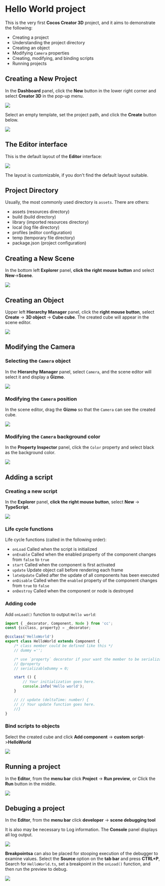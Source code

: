 # Hello World project

This is the very first __Cocos Creator 3D__ project, and it aims to demonstrate the following:
  - Creating a project
  - Understanding the project directory
  - Creating an object
  - Modifying `Camera` properties
  - Creating, modifying, and binding scripts
  - Running projects

## Creating a New Project

In the __Dashboard__ panel, click the __New__ button in the lower right corner and select __Creator 3D__ in the pop-up menu.

<img src="index/dashboard.png"/>

Select an empty template, set the project path, and click the __Create__ button below.

![](index/new.png)

## The Editor interface

This is the default layout of the __Editor__ interface: 

![](index/engine.png)

The layout is customizable, if you don't find the default layout suitable.

## Project Directory
Usually, the most commonly used directory is `assets`. There are others:

- assets (resources directory)
- build (build directory)
- library (imported resources directory)
- local (log file directory)
- profiles (editor configuration)
- temp (temporary file directory)
- package.json (project configuration)

## Creating a New Scene

In the bottom left __Explorer__ panel, __click the right mouse button__ and select __New__->__Scene__.

![](index/scene.png)

## Creating an Object

Upper left __Hierarchy Manager__ panel, click the __right mouse button__, select __Create__ -> __3D object__ -> __Cube cube__. The created cube will appear in the scene editor.

![](index/cube.png)

## Modifying the Camera

### Selecting the `Camera` object
In the __Hierarchy Manager__ panel, select `Camera`, and the scene editor will select it and display a __Gizmo__.

![](index/select.png)

### Modifying the `Camera` position
In the scene editor, drag the __Gizmo__ so that the `Camera` can see the created cube.

![](index/move.png)

### Modifying the `Camera` background color
In the __Property Inspector__ panel, click the `Color` property and select black as the background color. 

![](index/property.png)

## Adding a script

### Creating a new script
In the __Explorer__ panel, __click the right mouse button__, select __New__ -> __TypeScript__. 

![](index/script.png)

### Life cycle functions
Life cycle functions (called in the following order):
   - `onLoad`
     Called when the script is initialized
   - `onEnable`
     Called when the enabled property of the component changes from `false` to `true`
   - `start`
     Called when the component is first activated
   - `update` 
     Update object call before rendering each frame
   - `lateUpdate`
     Called after the update of all components has been executed
   - `onDisable`
     Called when the `enabled` property of the component changes from `true` to `false`
   - `onDestroy`
     Called when the component or node is destroyed

### Adding code
Add `onLoad()` function to output `Hello world`:

```ts
import { _decorator, Component, Node } from 'cc';
const {ccclass, property} = _decorator;

@ccclass('HelloWorld')
export class HelloWorld extends Component {
    /* class member could be defined like this */
    // dummy ='';

    /* use `property` decorator if your want the member to be serializable */
    // @property
    // serializableDummy = 0;

    start () {
        // Your initialization goes here.
        console.info('Hello world');
    }

    // // update (deltaTime: number) {
    // // Your update function goes here.
    //}
}
```

### Bind scripts to objects
Select the created cube and click __Add component__ -> __custom script__->__HelloWorld__

![](index/component.png)

## Running a project
In the __Editor__, from the __menu bar__ click __Project__ -> __Run preview__, or Click the __Run__ button in the middle. 

![](index/run.png)

## Debuging a project
In the __Editor__, from the __menu bar__ click __developer__ -> __scene debugging tool__

It is also may be necessary to Log information. The __Console__ panel displays all log output.

![](index/console.png)

__Breakpointsa__ can also be placed for stooping execution of the debugger to examine values. Select the __Source__ option on the __tab bar__ and press __CTRL+P__, Search for `HelloWorld.ts`, set a breakpoint in the `onLoad()` function, and then run the preview to debug. 

![](index/debug.png)